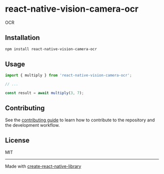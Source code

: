 # react-native-vision-camera-ocr

OCR

## Installation

```sh
npm install react-native-vision-camera-ocr
```

## Usage


```js
import { multiply } from 'react-native-vision-camera-ocr';

// ...

const result = await multiply(3, 7);
```


## Contributing

See the [contributing guide](CONTRIBUTING.md) to learn how to contribute to the repository and the development workflow.

## License

MIT

---

Made with [create-react-native-library](https://github.com/callstack/react-native-builder-bob)
